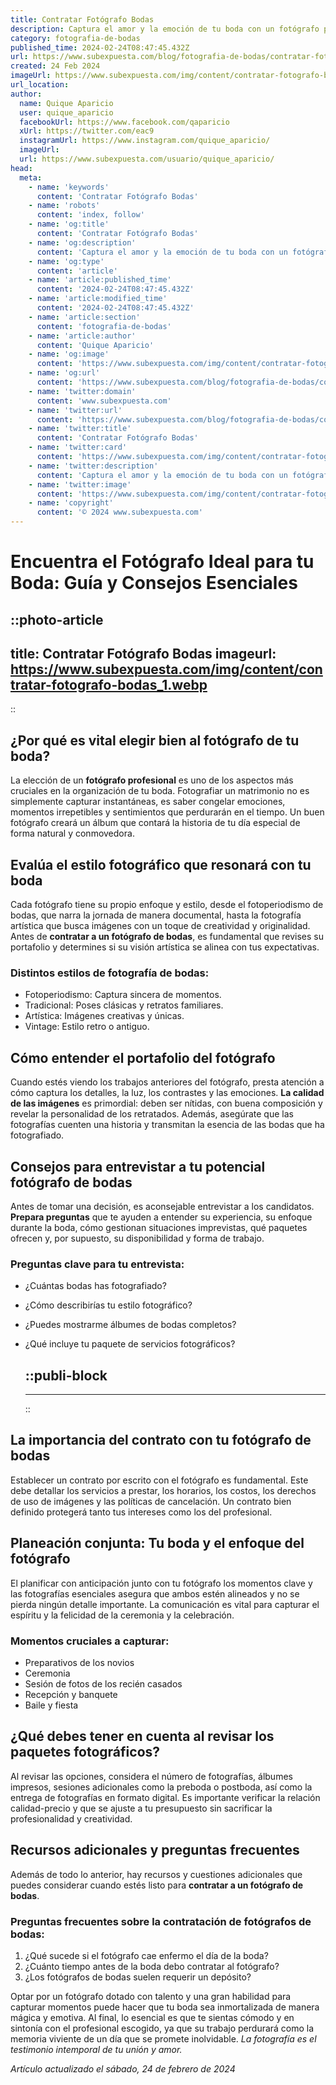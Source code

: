 ```yaml
---
title: Contratar Fotógrafo Bodas
description: Captura el amor y la emoción de tu boda con un fotógrafo profesional. Fotos mágicas que contarán tu historia para siempre. ¡Consúltanos!
category: fotografia-de-bodas
published_time: 2024-02-24T08:47:45.432Z
url: https://www.subexpuesta.com/blog/fotografia-de-bodas/contratar-fotografo-bodas
created: 24 Feb 2024
imageUrl: https://www.subexpuesta.com/img/content/contratar-fotografo-bodas_1.webp
url_location:
author:
  name: Quique Aparicio
  user: quique_aparicio
  facebookUrl: https://www.facebook.com/qaparicio
  xUrl: https://twitter.com/eac9
  instagramUrl: https://www.instagram.com/quique_aparicio/
  imageUrl: 
  url: https://www.subexpuesta.com/usuario/quique_aparicio/
head:
  meta:
    - name: 'keywords'
      content: 'Contratar Fotógrafo Bodas'
    - name: 'robots'
      content: 'index, follow'
    - name: 'og:title'
      content: 'Contratar Fotógrafo Bodas'
    - name: 'og:description'
      content: 'Captura el amor y la emoción de tu boda con un fotógrafo profesional. Fotos mágicas que contarán tu historia para siempre. ¡Consúltanos!'
    - name: 'og:type'
      content: 'article'
    - name: 'article:published_time'
      content: '2024-02-24T08:47:45.432Z'
    - name: 'article:modified_time'
      content: '2024-02-24T08:47:45.432Z'
    - name: 'article:section'
      content: 'fotografia-de-bodas'
    - name: 'article:author'
      content: 'Quique Aparicio'
    - name: 'og:image'
      content: 'https://www.subexpuesta.com/img/content/contratar-fotografo-bodas_1.webp'
    - name: 'og:url'
      content: 'https://www.subexpuesta.com/blog/fotografia-de-bodas/contratar-fotografo-bodas'
    - name: 'twitter:domain'
      content: 'www.subexpuesta.com'
    - name: 'twitter:url'
      content: 'https://www.subexpuesta.com/blog/fotografia-de-bodas/contratar-fotografo-bodas'
    - name: 'twitter:title'
      content: 'Contratar Fotógrafo Bodas'
    - name: 'twitter:card'
      content: 'https://www.subexpuesta.com/img/content/contratar-fotografo-bodas_1.webp'
    - name: 'twitter:description'
      content: 'Captura el amor y la emoción de tu boda con un fotógrafo profesional. Fotos mágicas que contarán tu historia para siempre. ¡Consúltanos!'
    - name: 'twitter:image'
      content: 'https://www.subexpuesta.com/img/content/contratar-fotografo-bodas_1.webp'
    - name: 'copyright'
      content: '© 2024 www.subexpuesta.com'
---
```

# Encuentra el Fotógrafo Ideal para tu Boda: Guía y Consejos Esenciales


::photo-article
---
title: Contratar Fotógrafo Bodas
imageurl: https://www.subexpuesta.com/img/content/contratar-fotografo-bodas_1.webp
---
::


## ¿Por qué es vital elegir bien al fotógrafo de tu boda?

La elección de un **fotógrafo profesional** es uno de los aspectos más cruciales en la organización de tu boda. Fotografiar un matrimonio no es simplemente capturar instantáneas, es saber congelar emociones, momentos irrepetibles y sentimientos que perdurarán en el tiempo. Un buen fotógrafo creará un álbum que contará la historia de tu día especial de forma natural y conmovedora.

## Evalúa el estilo fotográfico que resonará con tu boda

Cada fotógrafo tiene su propio enfoque y estilo, desde el fotoperiodismo de bodas, que narra la jornada de manera documental, hasta la fotografía artística que busca imágenes con un toque de creatividad y originalidad. Antes de **contratar a un fotógrafo de bodas**, es fundamental que revises su portafolio y determines si su visión artística se alinea con tus expectativas.

### Distintos estilos de fotografía de bodas:
- Fotoperiodismo: Captura sincera de momentos.
- Tradicional: Poses clásicas y retratos familiares.
- Artística: Imágenes creativas y únicas.
- Vintage: Estilo retro o antiguo.

## Cómo entender el portafolio del fotógrafo

Cuando estés viendo los trabajos anteriores del fotógrafo, presta atención a cómo captura los detalles, la luz, los contrastes y las emociones. **La calidad de las imágenes** es primordial: deben ser nítidas, con buena composición y revelar la personalidad de los retratados. Además, asegúrate que las fotografías cuenten una historia y transmitan la esencia de las bodas que ha fotografiado.

## Consejos para entrevistar a tu potencial fotógrafo de bodas

Antes de tomar una decisión, es aconsejable entrevistar a los candidatos. **Prepara preguntas** que te ayuden a entender su experiencia, su enfoque durante la boda, cómo gestionan situaciones imprevistas, qué paquetes ofrecen y, por supuesto, su disponibilidad y forma de trabajo.

### Preguntas clave para tu entrevista:
- ¿Cuántas bodas has fotografiado?
- ¿Cómo describirías tu estilo fotográfico?
- ¿Puedes mostrarme álbumes de bodas completos?
- ¿Qué incluye tu paquete de servicios fotográficos?


  ::publi-block
  ---
  ---
  ::
  
  
## La importancia del contrato con tu fotógrafo de bodas

Establecer un contrato por escrito con el fotógrafo es fundamental. Este debe detallar los servicios a prestar, los horarios, los costos, los derechos de uso de imágenes y las políticas de cancelación. Un contrato bien definido protegerá tanto tus intereses como los del profesional.

## Planeación conjunta: Tu boda y el enfoque del fotógrafo

El planificar con anticipación junto con tu fotógrafo los momentos clave y las fotografías esenciales asegura que ambos estén alineados y no se pierda ningún detalle importante. La comunicación es vital para capturar el espíritu y la felicidad de la ceremonia y la celebración.

### Momentos cruciales a capturar:
- Preparativos de los novios
- Ceremonia
- Sesión de fotos de los recién casados
- Recepción y banquete
- Baile y fiesta

## ¿Qué debes tener en cuenta al revisar los paquetes fotográficos?

Al revisar las opciones, considera el número de fotografías, álbumes impresos, sesiones adicionales como la preboda o postboda, así como la entrega de fotografías en formato digital. Es importante verificar la relación calidad-precio y que se ajuste a tu presupuesto sin sacrificar la profesionalidad y creatividad.

## Recursos adicionales y preguntas frecuentes

Además de todo lo anterior, hay recursos y cuestiones adicionales que puedes considerar cuando estés listo para **contratar a un fotógrafo de bodas**.

### Preguntas frecuentes sobre la contratación de fotógrafos de bodas:

1. ¿Qué sucede si el fotógrafo cae enfermo el día de la boda?
2. ¿Cuánto tiempo antes de la boda debo contratar al fotógrafo?
3. ¿Los fotógrafos de bodas suelen requerir un depósito?

Optar por un fotógrafo dotado con talento y una gran habilidad para capturar momentos puede hacer que tu boda sea inmortalizada de manera mágica y emotiva. Al final, lo esencial es que te sientas cómodo y en sintonía con el profesional escogido, ya que su trabajo perdurará como la memoria viviente de un día que se promete inolvidable. *La fotografía es el testimonio intemporal de tu unión y amor.*

_Artículo actualizado el sábado, 24 de febrero de 2024_